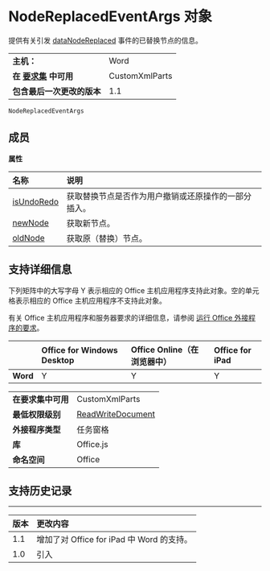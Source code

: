 
# <a name="nodereplacedeventargs-object"></a>NodeReplacedEventArgs 对象
提供有关引发 [dataNodeReplaced](../../reference/shared/customxmlpart.datanodereplaced.event.md) 事件的已替换节点的信息。

|||
|:-----|:-----|
|**主机：**|Word|
|**在 [要求集](../../docs/overview/specify-office-hosts-and-api-requirements.md) 中可用**|CustomXmlParts|
|**包含最后一次更改的版本**|1.1|

```
NodeReplacedEventArgs
```


## <a name="members"></a>成员


**属性**


|**名称**|**说明**|
|:-----|:-----|
|[isUndoRedo](../../reference/shared/customxmlpart.isundoredo.md)|获取替换节点是否作为用户撤销或还原操作的一部分插入。|
|[newNode](../../reference/shared/customxmlpart.newnode.md)|获取新节点。|
|[oldNode](../../reference/shared/customxmlpart.oldnode.md)|获取原（替换）节点。|

## <a name="support-details"></a>支持详细信息


下列矩阵中的大写字母 Y 表示相应的 Office 主机应用程序支持此对象。空的单元格表示相应的 Office 主机应用程序不支持此对象。

有关 Office 主机应用程序和服务器要求的详细信息，请参阅 [运行 Office 外接程序的要求](../../docs/overview/requirements-for-running-office-add-ins.md)。


||**Office for Windows Desktop**|**Office Online（在浏览器中）**|**Office for iPad**|
|:-----|:-----|:-----|:-----|
|**Word**|Y|Y|Y|

|||
|:-----|:-----|
|**在要求集中可用**|CustomXmlParts|
|**最低权限级别**|[ReadWriteDocument](../../docs/develop/requesting-permissions-for-api-use-in-content-and-task-pane-add-ins.md)|
|**外接程序类型**|任务窗格|
|**库**|Office.js|
|**命名空间**|Office|

## <a name="support-history"></a>支持历史记录



****


|**版本**|**更改内容**|
|:-----|:-----|
|1.1|增加了对 Office for iPad 中 Word 的支持。|
|1.0|引入|
